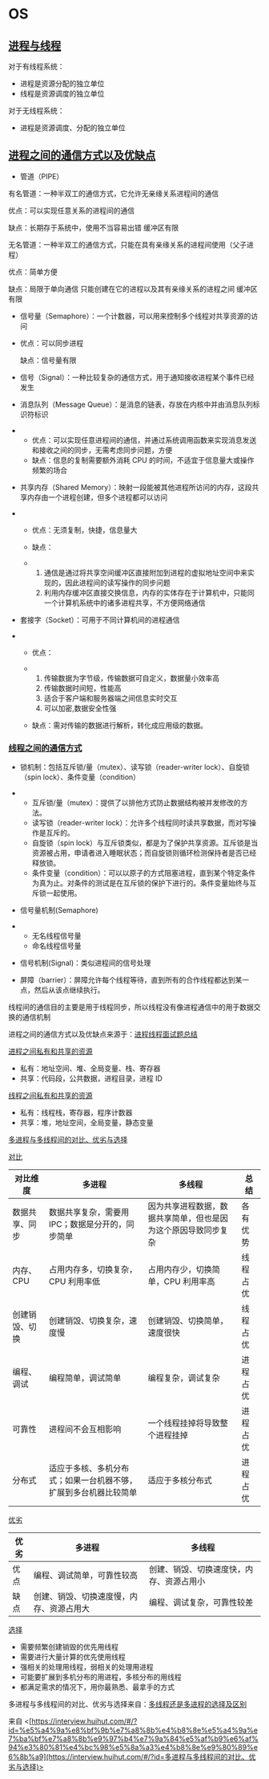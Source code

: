 # OS

## [进程与线程](https://interview.huihut.com/#/?id=进程与线程)

对于有线程系统：

- 进程是资源分配的独立单位
- 线程是资源调度的独立单位

对于无线程系统：

- 进程是资源调度、分配的独立单位

## [进程之间的通信方式以及优缺点](https://interview.huihut.com/#/?id=进程之间的通信方式以及优缺点)

- 管道（PIPE）

有名管道：一种半双工的通信方式，它允许无亲缘关系进程间的通信         

优点：可以实现任意关系的进程间的通信     

缺点：长期存于系统中，使用不当容易出错      缓冲区有限             

无名管道：一种半双工的通信方式，只能在具有亲缘关系的进程间使用（父子进程）         

优点：简单方便     

缺点：局限于单向通信      只能创建在它的进程以及其有亲缘关系的进程之间      缓冲区有限                

- 信号量（Semaphore）：一个计数器，可以用来控制多个线程对共享资源的访问

- 优点：可以同步进程
  
  缺点：信号量有限
  
- 信号（Signal）：一种比较复杂的通信方式，用于通知接收进程某个事件已经发生

- 消息队列（Message     Queue）：是消息的链表，存放在内核中并由消息队列标识符标识

- - 优点：可以实现任意进程间的通信，并通过系统调用函数来实现消息发送和接收之间的同步，无需考虑同步问题，方便
  - 缺点：信息的复制需要额外消耗      CPU 的时间，不适宜于信息量大或操作频繁的场合

- 共享内存（Shared     Memory）：映射一段能被其他进程所访问的内存，这段共享内存由一个进程创建，但多个进程都可以访问

- - 优点：无须复制，快捷，信息量大

  - 缺点：

  - 1. 通信是通过将共享空间缓冲区直接附加到进程的虚拟地址空间中来实现的，因此进程间的读写操作的同步问题
    2. 利用内存缓冲区直接交换信息，内存的实体存在于计算机中，只能同一个计算机系统中的诸多进程共享，不方便网络通信

- 套接字（Socket）：可用于不同计算机间的进程通信

- - 优点：

  - 1. 传输数据为字节级，传输数据可自定义，数据量小效率高
    2. 传输数据时间短，性能高
    3. 适合于客户端和服务器端之间信息实时交互
    4. 可以加密,数据安全性强

  - 缺点：需对传输的数据进行解析，转化成应用级的数据。

### [线程之间的通信方式](https://interview.huihut.com/#/?id=线程之间的通信方式)

- 锁机制：包括互斥锁/量（mutex）、读写锁（reader-writer     lock）、自旋锁（spin lock）、条件变量（condition）

- - 互斥锁/量（mutex）：提供了以排他方式防止数据结构被并发修改的方法。
  - 读写锁（reader-writer      lock）：允许多个线程同时读共享数据，而对写操作是互斥的。
  - 自旋锁（spin      lock）与互斥锁类似，都是为了保护共享资源。互斥锁是当资源被占用，申请者进入睡眠状态；而自旋锁则循环检测保持者是否已经释放锁。
  - 条件变量（condition）：可以以原子的方式阻塞进程，直到某个特定条件为真为止。对条件的测试是在互斥锁的保护下进行的。条件变量始终与互斥锁一起使用。

- 信号量机制(Semaphore)

- - 无名线程信号量
  - 命名线程信号量

- 信号机制(Signal)：类似进程间的信号处理

- 屏障（barrier）：屏障允许每个线程等待，直到所有的合作线程都达到某一点，然后从该点继续执行。

线程间的通信目的主要是用于线程同步，所以线程没有像进程通信中的用于数据交换的通信机制

进程之间的通信方式以及优缺点来源于：[进程线程面试题总结](http://blog.csdn.net/wujiafei_njgcxy/article/details/77098977)

[进程之间私有和共享的资源](https://interview.huihut.com/#/?id=进程之间私有和共享的资源)

- 私有：地址空间、堆、全局变量、栈、寄存器
- 共享：代码段，公共数据，进程目录，进程     ID

[线程之间私有和共享的资源](https://interview.huihut.com/#/?id=线程之间私有和共享的资源)

- 私有：线程栈，寄存器，程序计数器
- 共享：堆，地址空间，全局变量，静态变量

[多进程与多线程间的对比、优劣与选择](https://interview.huihut.com/#/?id=多进程与多线程间的对比、优劣与选择)

[对比](https://interview.huihut.com/#/?id=对比)

| **对比维度**   | **多进程**                                                   | **多线程**                                                   | **总结** |
| -------------- | ------------------------------------------------------------ | ------------------------------------------------------------ | -------- |
| 数据共享、同步 | 数据共享复杂，需要用 IPC；数据是分开的，同步简单             | 因为共享进程数据，数据共享简单，但也是因为这个原因导致同步复杂 | 各有优势 |
| 内存、CPU      | 占用内存多，切换复杂，CPU 利用率低                           | 占用内存少，切换简单，CPU 利用率高                           | 线程占优 |
| 创建销毁、切换 | 创建销毁、切换复杂，速度慢                                   | 创建销毁、切换简单，速度很快                                 | 线程占优 |
| 编程、调试     | 编程简单，调试简单                                           | 编程复杂，调试复杂                                           | 进程占优 |
| 可靠性         | 进程间不会互相影响                                           | 一个线程挂掉将导致整个进程挂掉                               | 进程占优 |
| 分布式         | 适应于多核、多机分布式；如果一台机器不够，扩展到多台机器比较简单 | 适应于多核分布式                                             | 进程占优 |

[优劣](https://interview.huihut.com/#/?id=优劣)

| **优劣** | **多进程**                               | **多线程**                               |
| -------- | ---------------------------------------- | ---------------------------------------- |
| 优点     | 编程、调试简单，可靠性较高               | 创建、销毁、切换速度快，内存、资源占用小 |
| 缺点     | 创建、销毁、切换速度慢，内存、资源占用大 | 编程、调试复杂，可靠性较差               |

[选择](https://interview.huihut.com/#/?id=选择)

- 需要频繁创建销毁的优先用线程
- 需要进行大量计算的优先使用线程
- 强相关的处理用线程，弱相关的处理用进程
- 可能要扩展到多机分布的用进程，多核分布的用线程
- 都满足需求的情况下，用你最熟悉、最拿手的方式

多进程与多线程间的对比、优劣与选择来自：[多线程还是多进程的选择及区别](https://blog.csdn.net/lishenglong666/article/details/8557215)

 

来自 <[https://interview.huihut.com/#/?id=%e5%a4%9a%e8%bf%9b%e7%a8%8b%e4%b8%8e%e5%a4%9a%e7%ba%bf%e7%a8%8b%e9%97%b4%e7%9a%84%e5%af%b9%e6%af%94%e3%80%81%e4%bc%98%e5%8a%a3%e4%b8%8e%e9%80%89%e6%8b%a9](https://interview.huihut.com/#/?id=多进程与多线程间的对比、优劣与选择)> 
